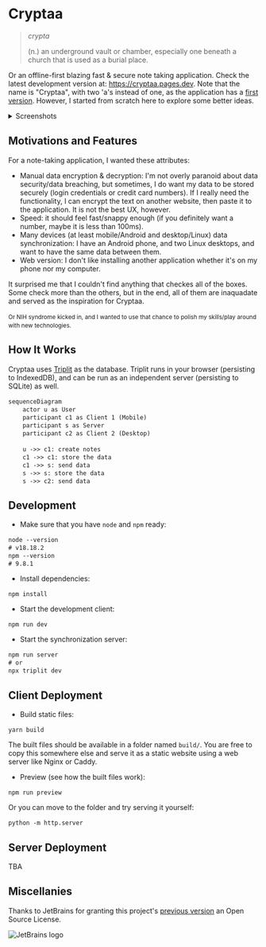 # Cryptaa

> *crypta*
>
> (n.) an underground vault or chamber, especially one beneath a church that is
> used as a burial place.

Or an offline-first blazing fast & secure note taking application. Check the
latest development version at: https://cryptaa.pages.dev. Note that the name is
"Cryptaa", with two 'a's instead of one, as the application has a [first
version](https://github.com/thanhnguyen2187/crypta). However, I started from
scratch here to explore some better ideas.

<details>
<summary>Screenshots</summary>

- Desktop version:

![](./imgs/1.png)

- Mobile version:

![](./imgs/2.png)
</details>

## Motivations and Features

For a note-taking application, I wanted these attributes:

- Manual data encryption & decryption: I'm not overly paranoid about data
  security/data breaching, but sometimes, I do want my data to be stored
  securely (login credentials or credit card numbers). If I really need the
  functionality, I can encrypt the text on another website, then paste it to the
  application. It is not the best UX, however.
- Speed: it should feel fast/snappy enough (if you definitely want a number,
  maybe it is less than 100ms).
- Many devices (at least mobile/Android and desktop/Linux) data synchronization:
  I have an Android phone, and two Linux desktops, and want to have the same
  data between them.
- Web version: I don't like installing another application whether it's on my
  phone nor my computer.

It surprised me that I couldn't find anything that checkes all of the boxes.
Some check more than the others, but in the end, all of them are inaquadate and
served as the inspiration for Cryptaa.

<small>Or NIH syndrome kicked in, and I wanted to use that chance to polish my
skills/play around with new technologies.</small>

## How It Works

Cryptaa uses [Triplit](https://www.triplit.dev/) as the database. Triplit runs
in your browser (persisting to IndexedDB), and can be run as an independent
server (persisting to SQLite) as well.

```mermaid
sequenceDiagram
    actor u as User
    participant c1 as Client 1 (Mobile)
    participant s as Server
    participant c2 as Client 2 (Desktop)

    u ->> c1: create notes
    c1 ->> c1: store the data
    c1 ->> s: send data
    s ->> s: store the data
    s ->> c2: send data
```

## Development

- Make sure that you have `node` and `npm` ready:

```shell
node --version
# v18.18.2
npm --version
# 9.8.1
```

- Install dependencies:

```shell
npm install
```

- Start the development client:

```shell
npm run dev
```

- Start the synchronization server:

```shell
npm run server
# or
npx triplit dev
```

## Client Deployment

- Build static files:

```shell
yarn build
```

The built files should be available in a folder named `build/`. You are free to
copy this somewhere else and serve it as a static website using a web server
like Nginx or Caddy.

- Preview (see how the built files work):

```shell
npm run preview
```

Or you can move to the folder and try serving it yourself:

```shell
python -m http.server
```

## Server Deployment

TBA

## Miscellanies

Thanks to JetBrains for granting this project's [previous
version](https://github.com/thanhnguyen2187/crypta) an Open Source License.

![JetBrains logo](https://resources.jetbrains.com/storage/products/company/brand/logos/jetbrains.png)

